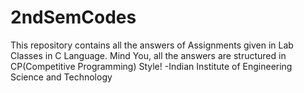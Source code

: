 # 2ndSemCodes
This repository contains all the answers of Assignments given in Lab Classes in C Language. 
Mind You, all the answers are structured in CP(Competitive Programming) Style!
-Indian Institute of Engineering Science and Technology
